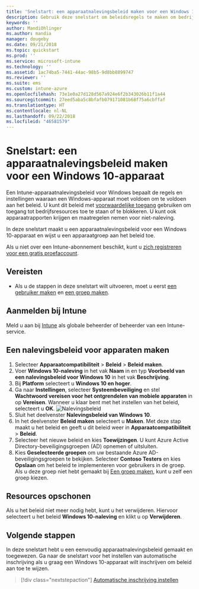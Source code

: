 ```yaml
---
title: 'Snelstart: een apparaatnalevingsbeleid maken voor een Windows 10-apparaat'
description: Gebruik deze snelstart om beleidsregels te maken om bedrijfsgegevens te beschermen en de apparaten te beheren die eindgebruikers gebruiken om toegang te krijgen tot bedrijfsresources. Wijs het beleid vervolgens toe aan groepen.
keywords: ''
author: MandiOhlinger
ms.author: mandia
manager: dougeby
ms.date: 09/21/2018
ms.topic: quickstart
ms.prod: ''
ms.service: microsoft-intune
ms.technology: ''
ms.assetid: 1ac74ba5-7441-44ac-98b5-9d8bb8899747
ms.reviewer: ''
ms.suite: ems
ms.custom: intune-azure
ms.openlocfilehash: 73e1e0a27d128d567a924e6f2b343026b11f1a44
ms.sourcegitcommit: 27eed5aba5c8bfafb079171081b68f75a6cbffaf
ms.translationtype: HT
ms.contentlocale: nl-NL
ms.lasthandoff: 09/22/2018
ms.locfileid: "46581579"
---
```

# <a name="quickstart-add-a-device-compliance-policy-for-a-windows-10-device"></a>Snelstart: een apparaatnalevingsbeleid maken voor een Windows 10-apparaat
Een Intune-apparaatnalevingsbeleid voor Windows bepaalt de regels en instellingen waaraan een Windows-apparaat moet voldoen om te voldoen aan het beleid. U kunt dit beleid met [voorwaardelijke toegang](https://docs.microsoft.com/intune/conditional-access) gebruiken om toegang tot bedrijfsresources toe te staan of te blokkeren. U kunt ook apparaatrapporten krijgen en maatregelen nemen voor niet-naleving.

In deze snelstart maakt u een apparaatnalevingsbeleid voor een Windows 10-apparaat en wijst u een apparaatgroep aan het beleid toe.

Als u niet over een Intune-abonnement beschikt, kunt u [zich registreren voor een gratis proefaccount](free-trial-sign-up.md).

## <a name="prerequisites"></a>Vereisten
- Als u de stappen in deze snelstart wilt uitvoeren, moet u eerst [een gebruiker maken](quickstart-create-user.md) en [een groep maken](quickstart-create-group.md).


## <a name="sign-in-to-intune"></a>Aanmelden bij Intune
Meld u aan bij [Intune](https://aka.ms/intuneportal) als globale beheerder of beheerder van een Intune-service.

## <a name="create-a-device-compliance-policy"></a>Een nalevingsbeleid voor apparaten maken
1. Selecteer **Apparaatcompatibiliteit** > **Beleid** > **Beleid maken**.
2. Voer **Windows 10-naleving** in het vak **Naam** in en typ **Voorbeeld van een nalevingsbeleid voor Windows 10** in het vak **Beschrijving**.
3. Bij **Platform** selecteert u **Windows 10 en hoger**.
4. Ga naar **Instellingen**, selecteer **Systeembeveiliging** en stel **Wachtwoord vereisen voor het ontgrendelen van mobiele apparaten** in op **Vereisen**. Wanneer u klaar bent met het instellen van het beleid, selecteert u **OK**.
   ![Nalevingsbeleid](/intune/media/quickstart-create-policy/compliance-policy.png)
5. Sluit het deelvenster **Nalevingsbeleid van Windows 10**. 
6. In het deelvenster **Beleid maken** selecteert u **Maken**. Met deze stap maakt u het beleid en geeft u dit beleid weer in **Apparaatcompatibiliteit** > **Beleid**.
7. Selecteer het nieuwe beleid en kies **Toewijzingen**. U kunt Azure Active Directory-beveiligingsgroepen (AD) opnemen of uitsluiten.
8. Kies **Geselecteerde groepen** om uw bestaande Azure AD-beveiligingsgroepen te bekijken. Selecteer **Contoso Testers** en kies **Opslaan** om het beleid te implementeren voor gebruikers in de groep. Als u deze groep niet hebt gemaakt bij [Een groep maken](quickstart-create-group.md), kunt u zelf een groep kiezen. 

## <a name="clean-up-resources"></a>Resources opschonen
Als u het beleid niet meer nodig hebt, kunt u het verwijderen. Hiervoor selecteert u het beleid **Windows 10-naleving** en klikt u op **Verwijderen**. 

## <a name="next-steps"></a>Volgende stappen
In deze snelstart hebt u een eenvoudig apparaatnalevingsbeleid gemaakt en toegewezen. Ga naar de snelstart voor het instellen van automatische inschrijving als u graag een Windows 10-apparaat wilt inschrijven om beleid aan toe te wijzen. 
 
> [!div class="nextstepaction"]
> [Automatische inschrijving instellen](quickstart-setup-auto-enrollment.md)